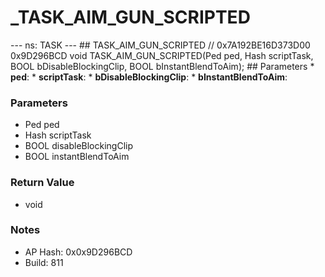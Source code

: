# _TASK_AIM_GUN_SCRIPTED

--- ns: TASK --- ## TASK_AIM_GUN_SCRIPTED  // 0x7A192BE16D373D00 0x9D296BCD void TASK_AIM_GUN_SCRIPTED(Ped ped, Hash scriptTask, BOOL bDisableBlockingClip, BOOL bInstantBlendToAim);   ## Parameters * **ped**: * **scriptTask**: * **bDisableBlockingClip**: * **bInstantBlendToAim**:

### Parameters
* Ped ped
* Hash scriptTask
* BOOL disableBlockingClip
* BOOL instantBlendToAim

### Return Value
* void

### Notes
* AP Hash: 0x0x9D296BCD
* Build: 811

